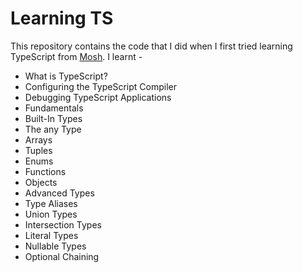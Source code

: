 # Learning TS
This repository contains the code that I did when I first tried learning TypeScript from [Mosh](https://www.youtube.com/watch?v=d56mG7DezGs).
I learnt - 
- What is TypeScript?
- Configuring the TypeScript Compiler
- Debugging TypeScript Applications
- Fundamentals
- Built-In Types
- The any Type
- Arrays
- Tuples
- Enums
- Functions
- Objects
- Advanced Types
- Type Aliases
- Union Types
- Intersection Types
- Literal Types
- Nullable Types
- Optional Chaining
